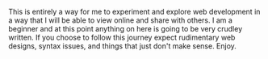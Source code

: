 This is entirely a way for me to experiment and explore web development in a way that I will be able to view online and share with others. I am a beginner and at this point anything on here is going to be very crudley written. If you choose to follow this journey expect rudimentary web designs, syntax issues, and things that just don't make sense. Enjoy. 
